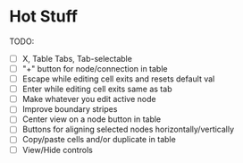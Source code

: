 # Hot Stuff

TODO:
- [ ] X, Table Tabs, Tab-selectable
- [ ] "+" button for node/connection in table
- [ ] Escape while editing cell exits and resets default val
- [ ] Enter while editing cell exits same as tab
- [ ] Make whatever you edit active node
- [ ] Improve boundary stripes
- [ ] Center view on a node button in table
- [ ] Buttons for aligning selected nodes horizontally/vertically
- [ ] Copy/paste cells and/or duplicate in table
- [ ] View/Hide controls
